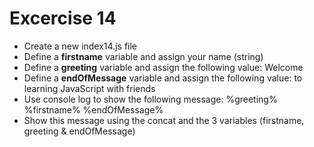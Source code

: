 # Excercise 14

* Create a new index14.js file
* Define a **firstname** variable and assign your name (string)
* Define a **greeting** variable and assign the following value: Welcome
* Define a **endOfMessage** variable and assign the following value: to learning JavaScript with friends
* Use console log to show the following message: %greeting% %firstname% %endOfMessage%
* Show this message using the concat and the 3 variables (firstname, greeting & endOfMessage)
